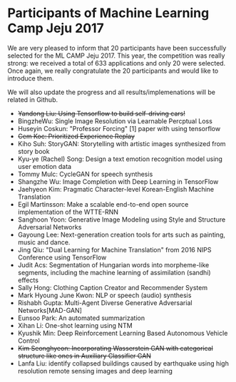 # Participants of Machine Learning Camp Jeju 2017

We are very pleased to inform that 20 participants have been successfully selected for the ML CAMP Jeju 2017. This year, the competition was really strong: we received a total of 633 applications and only 20 were selected. Once again, we really congratulate the 20 participants and would like to introduce them.

We will also update the progress and all results/implemenations will be related in Github.

* ~~Yandong Liu: Using Tensorflow to build self-driving cars!~~
* BingzheWu: Single Image Resolution via Learnable Percptual Loss
* Huseyin Coskun: "Professor Forcing" [1] paper with using tensorflow
* ~~Cem Koc: Prioritized Experience Replay~~
* Kiho Suh: StoryGAN: Storytelling with artistic images synthesized from story book
* Kyu-ye (Rachel) Song: Design a text emotion recognition model using user emotion data 
* Tommy Mulc: CycleGAN for speech synthesis
* Shangzhe Wu: Image Completion with Deep Learning in TensorFlow
* Jaehyeon Kim: Pragmatic Character-level Korean-English Machine Translation 
* Egil Martinsson: Make a scalable end-to-end open source implementation of the WTTE-RNN
* Sanghoon Yoon: Generative Image Modeling using Style and Structure Adversarial Networks
* Gayoung Lee: Next-generation creation tools for arts such as painting, music and dance.
* Jing Qiu: "Dual Learning for Machine Translation" from 2016 NIPS Conference using TensorFlow
* Judit Acs: Segmentation of Hungarian words into morpheme-like segments, including the machine learning of assimilation (sandhi) effects
* Sally Hong: Clothing Caption Creator and Recommender System
* Mark Hyoung June Kwon: NLP or speech (audio) synthesis
* Rishabh Gupta: Multi-Agent Diverse Generative Adversarial Networks[MAD-GAN]
* Eunsoo Park: An automated summarization
* Xihan Li: One-shot learning using NTM
* Kyushik Min: Deep Reinforcement Learning Based Autonomous Vehicle Control 
* ~~Kim Seonghyeon: Incorporating Wasserstein GAN with categorical structure like ones in Auxiliary Classifier GAN~~
* Lanfa Liu: identify collapsed buildings caused by earthquake using high resolution remote sensing images and deep learning
